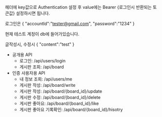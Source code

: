 


헤더에 key값으로 Authentication 설정 후 value에는 Bearer {로그인시 반환되는 토큰값} 설정하시면 됩니다.

로그인은 
{
   "accountId":"tester@gmail.com",
   "password":"1234"
}

현재 테스트 계정이 db에 들어가있습니다.

글작성시, 수정시
{
   "content":"test"
}

- 공개용 API
  * 로그인: /api/users/login
  * 게시판 조회: /api/board
- 인증 사용자용 API
  * 내 정보 조회: /api/users/me
  * 게시판 작성: /api/board/write
  * 게시판 작성: /api/board/{board_id}/update
  * 게시판 수정: /api/board/{board_id}/delete
  * 게시판 좋아요: /api/board/{board_id}/like
  * 게시판 좋아요 기록확인: /api/board/{board_id}/hisotry
  
